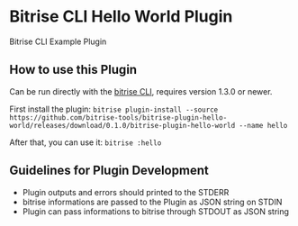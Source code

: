 # Bitrise CLI Hello World Plugin

Bitrise CLI Example Plugin

## How to use this Plugin

Can be run directly with the [bitrise CLI](https://github.com/bitrise-io/bitrise), requires version 1.3.0 or newer.

First install the plugin:
`bitrise plugin-install --source https://github.com/bitrise-tools/bitrise-plugin-hello-world/releases/download/0.1.0/bitrise-plugin-hello-world --name hello`

After that, you can use it:
`bitrise :hello`

## Guidelines for Plugin Development
  * Plugin outputs and errors should printed to the STDERR
  * bitrise informations are passed to the Plugin as JSON string on STDIN
  * Plugin can pass informations to bitrise through STDOUT as JSON string
